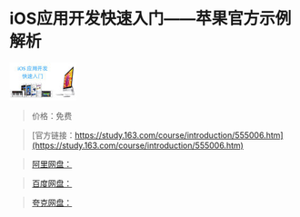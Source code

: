 # iOS应用开发快速入门——苹果官方示例解析

![img](../../../assets/study163/free/6608221013586300583.jpg)

> 价格：免费

> [官方链接：https://study.163.com/course/introduction/555006.htm](https://study.163.com/course/introduction/555006.htm)

> [阿里网盘：]()

> [百度网盘：]()

> [夸克网盘：]()
